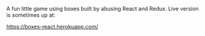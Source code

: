 A fun little game using boxes built by abusing React and Redux. Live version is sometimes up at:

https://boxes-react.herokuapp.com/
